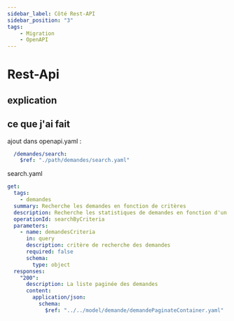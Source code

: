 ```yaml
---
sidebar_label: Côté Rest-API
sidebar_position: "3"
tags: 
    - Migration
    - OpenAPI
---
```


# Rest-Api


## explication

## ce que j'ai fait 

ajout dans openapi.yaml : 

``` yaml
  /demandes/search:
    $ref: "./path/demandes/search.yaml"
```

search.yaml 

``` yaml
get:
  tags:
    - demandes
  summary: Recherche les demandes en fonction de critères
  description: Recherche les statistiques de demandes en fonction d'un critère
  operationId: searchByCriteria
  parameters:
    - name: demandesCriteria
      in: query
      description: critère de recherche des demandes
      required: false
      schema:
        type: object
  responses:
    "200":
      description: La liste paginée des demandes 
      content:
        application/json:
          schema:
            $ref: "../../model/demande/demandePaginateContainer.yaml"
```










